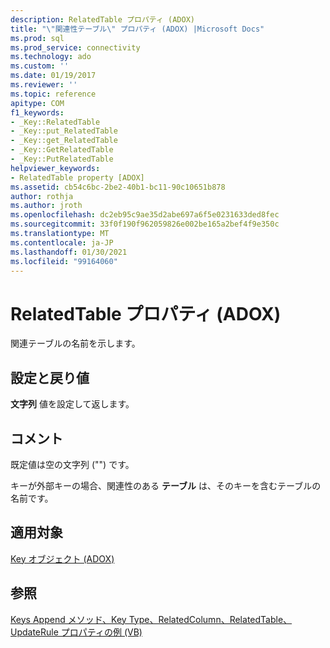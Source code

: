 ```yaml
---
description: RelatedTable プロパティ (ADOX)
title: "\"関連性テーブル\" プロパティ (ADOX) |Microsoft Docs"
ms.prod: sql
ms.prod_service: connectivity
ms.technology: ado
ms.custom: ''
ms.date: 01/19/2017
ms.reviewer: ''
ms.topic: reference
apitype: COM
f1_keywords:
- _Key::RelatedTable
- _Key::put_RelatedTable
- _Key::get_RelatedTable
- _Key::GetRelatedTable
- _Key::PutRelatedTable
helpviewer_keywords:
- RelatedTable property [ADOX]
ms.assetid: cb54c6bc-2be2-40b1-bc11-90c10651b878
author: rothja
ms.author: jroth
ms.openlocfilehash: dc2eb95c9ae35d2abe697a6f5e0231633ded8fec
ms.sourcegitcommit: 33f0f190f962059826e002be165a2bef4f9e350c
ms.translationtype: MT
ms.contentlocale: ja-JP
ms.lasthandoff: 01/30/2021
ms.locfileid: "99164060"
---
```

# <a name="relatedtable-property-adox"></a>RelatedTable プロパティ (ADOX)
関連テーブルの名前を示します。  
  
## <a name="settings-and-return-values"></a>設定と戻り値  
 **文字列** 値を設定して返します。  
  
## <a name="remarks"></a>コメント  
 既定値は空の文字列 ("") です。  
  
 キーが外部キーの場合、関連性のある **テーブル** は、そのキーを含むテーブルの名前です。  
  
## <a name="applies-to"></a>適用対象  
 [Key オブジェクト (ADOX)](./key-object-adox.md)  
  
## <a name="see-also"></a>参照  
 [Keys Append メソッド、Key Type、RelatedColumn、RelatedTable、UpdateRule プロパティの例 (VB)](./keys-append-method-key-type-relatedcolumn-relatedtable-example-vb.md)